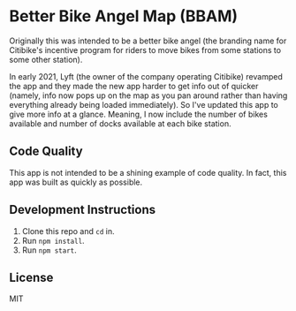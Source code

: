 # Better Bike Angel Map (BBAM)
Originally this was intended to be a better bike angel (the branding name for Citibike's incentive program for riders to move bikes from some stations to some other station).

In early 2021, Lyft (the owner of the company operating Citibike) revamped the app and they made the new app harder to get info out of quicker (namely, info now pops up on the map as you pan around rather than having everything already being loaded immediately). So I've updated this app to give more info at a glance. Meaning, I now include the number of bikes available and number of docks available at each bike station.

## Code Quality
This app is not intended to be a shining example of code quality. In fact, this app was built as quickly as possible. 

## Development Instructions
1. Clone this repo and `cd` in.
2. Run `npm install`.
3. Run `npm start`.

## License
MIT
